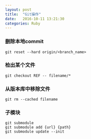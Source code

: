 ```yaml
---
layout: post
title:  "Git操作"
date:   2016-10-11 13:21:30
categories: Ruby
---
```


### 删除本地commit
```
git reset --hard origin/<branch_name>
```

### 检出某个文件
```
git checkout REF -- filename/*
```

### 从版本库中移除文件
```
git rm --cached filename
```

### 子模块
```
git submodule
git submodule add {url} {path}
git submodule update --init
```
